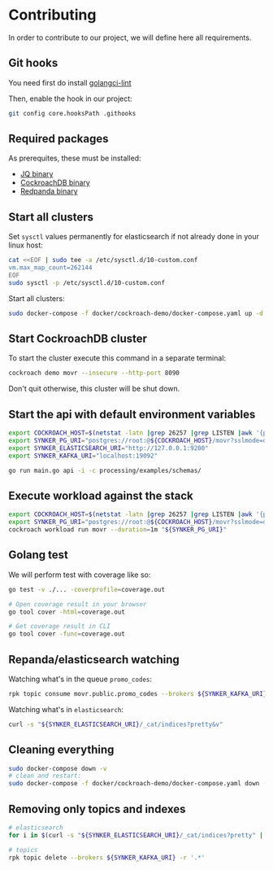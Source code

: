 # Contributing

In order to contribute to our project, we will define here all requirements.

## Git hooks

You need first do install [golangci-lint](https://golangci-lint.run/usage/install/)

Then, enable the hook in our project:
```bash
git config core.hooksPath .githooks
```

## Required packages

As prerequites, these must be installed:
- [JQ binary](https://github.com/stedolan/jq/releases)
- [CockroachDB binary](https://www.cockroachlabs.com/docs/releases/)
- [Redpanda binary](https://github.com/redpanda-data/redpanda/releases)

## Start all clusters

Set `sysctl` values permanently for elasticsearch if not already done in your linux host:
```bash
cat <<EOF | sudo tee -a /etc/sysctl.d/10-custom.conf
vm.max_map_count=262144
EOF
sudo sysctl -p /etc/sysctl.d/10-custom.conf
```

Start all clusters:
```bash
sudo docker-compose -f docker/cockroach-demo/docker-compose.yaml up -d
```

## Start CockroachDB cluster

To start the cluster execute this command in a separate terminal:
```bash
cockroach demo movr --insecure --http-port 8090
```
Don't quit otherwise, this cluster will be shut down.

## Start the api with default environment variables

```bash
export COCKROACH_HOST=$(netstat -latn |grep 26257 |grep LISTEN |awk '{print $4}' | head -1)
export SYNKER_PG_URI="postgres://root:@${COCKROACH_HOST}/movr?sslmode=disable"
export SYNKER_ELASTICSEARCH_URI="http://127.0.0.1:9200"
export SYNKER_KAFKA_URI="localhost:19092"

go run main.go api -i -c processing/examples/schemas/
```

## Execute workload against the stack

```bash
export COCKROACH_HOST=$(netstat -latn |grep 26257 |grep LISTEN |awk '{print $4}' | head -1)
export SYNKER_PG_URI="postgres://root:@${COCKROACH_HOST}/movr?sslmode=disable"
cockroach workload run movr --duration=1m "${SYNKER_PG_URI}"
```

## Golang test

We will perform test with coverage like so:
```bash
go test -v ./... -coverprofile=coverage.out

# Open coverage result in your browser
go tool cover -html=coverage.out

# Get coverage result in CLI
go tool cover -func=coverage.out
```

## Repanda/elasticsearch watching

Watching what's in the queue `promo_codes`:
```bash
rpk topic consume movr.public.promo_codes --brokers ${SYNKER_KAFKA_URI}
```

Watching what's in `elasticsearch`:
```bash
curl -s "${SYNKER_ELASTICSEARCH_URI}/_cat/indices?pretty&v"
```

## Cleaning everything

```bash
sudo docker-compose down -v
# clean and restart:
sudo docker-compose -f docker/cockroach-demo/docker-compose.yaml down -v && sleep 5 && sudo docker-compose -f docker/cockroach-demo/docker-compose.yaml up -d && watch curl -s 0:9200/_cat/indices?v
```

## Removing only topics and indexes

```bash
# elasticsearch
for i in $(curl -s "${SYNKER_ELASTICSEARCH_URI}/_cat/indices?pretty" | grep -v geoip_databases |awk '{print $3}'); do curl -XDELETE ${SYNKER_ELASTICSEARCH_URI}/$i;done

# topics
rpk topic delete --brokers ${SYNKER_KAFKA_URI} -r '.*'
```
